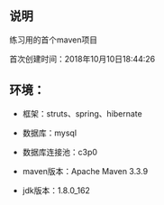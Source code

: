 ## 说明 ##
练习用的首个maven项目

首次创建时间：2018年10月10日18:44:26

## 环境： ##

- 框架：struts、spring、hibernate
 
- 数据库：mysql

- 数据库连接池：c3p0

- maven版本：Apache Maven 3.3.9

- jdk版本：1.8.0_162